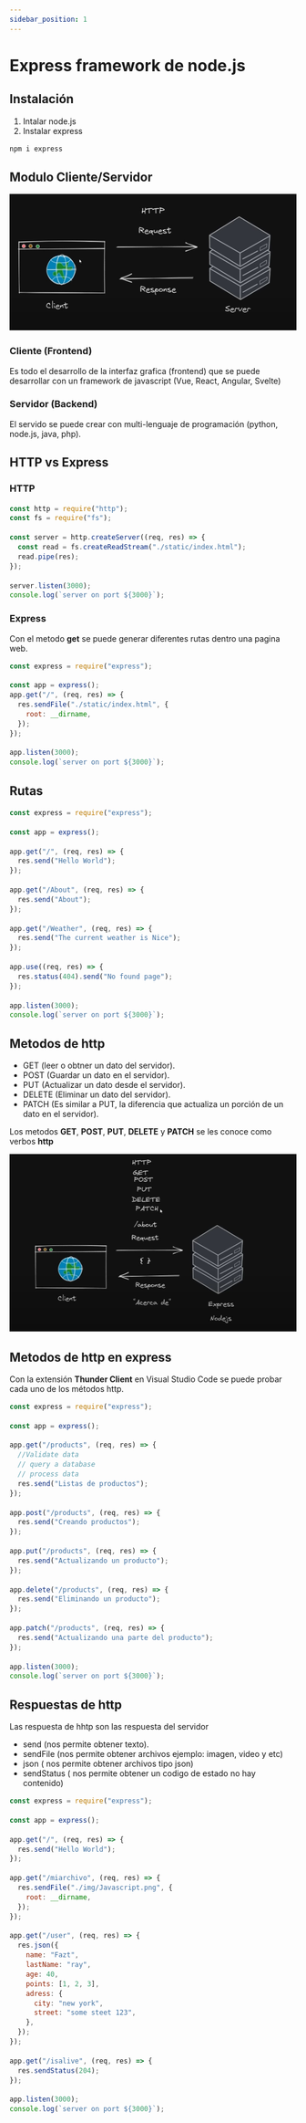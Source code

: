 ```yaml
---
sidebar_position: 1
---
```


# Express framework de node.js

## Instalación

1. Intalar node.js
2. Instalar express

```node.js
npm i express
```

## Modulo Cliente/Servidor

![cliente/servidor](./img/imagen01.jpg "client/server")

### Cliente (Frontend)

Es todo el desarrollo de la interfaz grafica (frontend) que se puede desarrollar con un framework de javascript (Vue, React, Angular, Svelte)

### Servidor (Backend)

El servido se puede crear con multi-lenguaje de programación (python, node.js, java, php).

## HTTP vs Express

### HTTP

```javascript
const http = require("http");
const fs = require("fs");

const server = http.createServer((req, res) => {
  const read = fs.createReadStream("./static/index.html");
  read.pipe(res);
});

server.listen(3000);
console.log(`server on port ${3000}`);
```

### Express

Con el metodo **get** se puede generar diferentes rutas dentro una pagina web.

```javascript
const express = require("express");

const app = express();
app.get("/", (req, res) => {
  res.sendFile("./static/index.html", {
    root: __dirname,
  });
});

app.listen(3000);
console.log(`server on port ${3000}`);
```

## Rutas

```javascript
const express = require("express");

const app = express();

app.get("/", (req, res) => {
  res.send("Hello World");
});

app.get("/About", (req, res) => {
  res.send("About");
});

app.get("/Weather", (req, res) => {
  res.send("The current weather is Nice");
});

app.use((req, res) => {
  res.status(404).send("No found page");
});

app.listen(3000);
console.log(`server on port ${3000}`);
```

## Metodos de http

- GET (leer o obtner un dato del servidor).
- POST (Guardar un dato en el servidor).
- PUT (Actualizar un dato desde el servidor).
- DELETE (Eliminar un dato del servidor).
- PATCH (Es similar a PUT, la diferencia que actualiza un porción de un dato en el servidor).

Los metodos **GET**, **POST**, **PUT**, **DELETE** y **PATCH** se les conoce como verbos **http**

![http metodos](./img/imagen02.jpg "http methodos")

## Metodos de http en express

Con la extensión **Thunder Client** en Visual Studio Code se puede probar cada uno de los métodos http.

```javascript
const express = require("express");

const app = express();

app.get("/products", (req, res) => {
  //Validate data
  // query a database
  // process data
  res.send("Listas de productos");
});

app.post("/products", (req, res) => {
  res.send("Creando productos");
});

app.put("/products", (req, res) => {
  res.send("Actualizando un producto");
});

app.delete("/products", (req, res) => {
  res.send("Eliminando un producto");
});

app.patch("/products", (req, res) => {
  res.send("Actualizando una parte del producto");
});

app.listen(3000);
console.log(`server on port ${3000}`);
```

## Respuestas de http

Las respuesta de hhtp son las respuesta del servidor

- send (nos permite obtener texto).
- sendFile (nos permite obtener archivos ejemplo: imagen, video y etc)
- json ( nos permite obtener archivos tipo json)
- sendStatus ( nos permite obtener un codigo de estado no hay contenido)

```javascript
const express = require("express");

const app = express();

app.get("/", (req, res) => {
  res.send("Hello World");
});

app.get("/miarchivo", (req, res) => {
  res.sendFile("./img/Javascript.png", {
    root: __dirname,
  });
});

app.get("/user", (req, res) => {
  res.json({
    name: "Fazt",
    lastName: "ray",
    age: 40,
    points: [1, 2, 3],
    adress: {
      city: "new york",
      street: "some steet 123",
    },
  });
});

app.get("/isalive", (req, res) => {
  res.sendStatus(204);
});

app.listen(3000);
console.log(`server on port ${3000}`);
```
